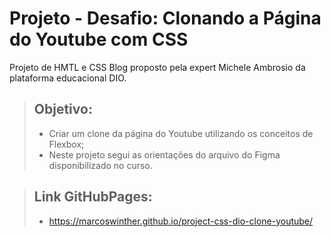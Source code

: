# Projeto - Desafio: Clonando a Página do Youtube com CSS
Projeto de HMTL e CSS Blog proposto pela expert Michele Ambrosio da plataforma educacional DIO.

> ## Objetivo:
> - Criar um clone da página do Youtube utilizando os conceitos de Flexbox;
> - Neste projeto segui as orientações do arquivo do Figma disponibilizado no curso.

> ## Link GitHubPages:
> - https://marcoswinther.github.io/project-css-dio-clone-youtube/
